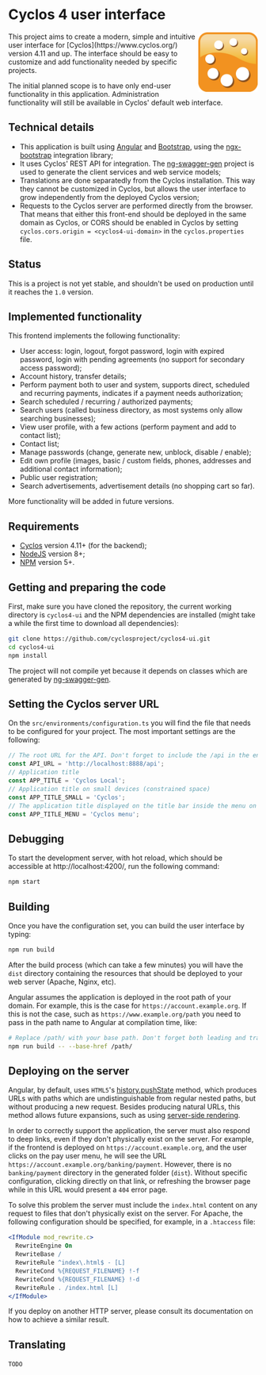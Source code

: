# Cyclos 4 user interface

<img src="cyclos.png" align="right" width="120" alt="Cyclos"/>
This project aims to create a modern, simple and intuitive user interface for [Cyclos](https://www.cyclos.org/) version 4.11 and up. The interface should be easy to customize and add functionality needed by specific projects.

The initial planned scope is to have only end-user functionality in this application. Administration functionality will still be available in Cyclos' default web interface.

## Technical details

- This application is built using [Angular](https://angular.io/) and [Bootstrap](https://getbootstrap.com), using the [ngx-bootstrap](https://valor-software.com/ngx-bootstrap/) integration library;
- It uses Cyclos' REST API for integration. The [ng-swagger-gen](https://github.com/cyclosproject/ng-swagger-gen) project is used to generate the client services and web service models;
- Translations are done separatedly from the Cyclos installation. This way they cannot be customized in Cyclos, but allows the user interface to grow independently from the deployed Cyclos version;
- Requests to the Cyclos server are performed directly from the browser. That means that either this front-end should be deployed in the same domain as Cyclos, or CORS should be enabled in Cyclos by setting `cyclos.cors.origin = <cyclos4-ui-domain>` in the `cyclos.properties` file.

## Status
This is a project is not yet stable, and shouldn't be used on production until it reaches the `1.0` version.

## Implemented functionality
This frontend implements the following functionality:

- User access: login, logout, forgot password, login with expired password, login with pending agreements (no support for secondary access password);
- Account history, transfer details;
- Perform payment both to user and system, supports direct, scheduled and recurring payments, indicates if a payment needs authorization;
- Search scheduled / recurring / authorized payments;
- Search users (called business directory, as most systems only allow searching businesses);
- View user profile, with a few actions (perform payment and add to contact list);
- Contact list;
- Manage passwords (change, generate new, unblock, disable / enable);
- Edit own profile (images, basic / custom fields, phones, addresses and additional contact information);
- Public user registration;
- Search advertisements, advertisement details (no shopping cart so far).

More functionality will be added in future versions.

## Requirements

- [Cyclos](https://www.cyclos.org/) version 4.11+ (for the backend);
- [NodeJS](https://nodejs.org/) version 8+;
- [NPM](https://www.npmjs.com/) version 5+.

## Getting and preparing the code

First, make sure you have cloned the repository, the current working directory is `cyclos4-ui` and the NPM dependencies are installed (might take a while the first time to download all dependencies):
```bash
git clone https://github.com/cyclosproject/cyclos4-ui.git
cd cyclos4-ui
npm install
```

The project will not compile yet because it depends on classes which are generated by [ng-swagger-gen](https://github.com/cyclosproject/ng-swagger-gen).

## Setting the Cyclos server URL
On the `src/environments/configuration.ts` you will find the file that needs to be configured for your project.
The most important settings are the following:
```typescript
// The root URL for the API. Don't forget to include the /api in the end
const API_URL = 'http://localhost:8888/api';
// Application title
const APP_TITLE = 'Cyclos Local';
// Application title on small devices (constrained space)
const APP_TITLE_SMALL = 'Cyclos';
// The application title displayed on the title bar inside the menu on small devices
const APP_TITLE_MENU = 'Cyclos menu';
```

## Debugging
To start the development server, with hot reload, which should be accessible at http://localhost:4200/, run the following command:
```bash
npm start
```

## Building
Once you have the configuration set, you can build the user interface by typing:
```bash
npm run build
```

After the build process (which can take a few minutes) you will have the `dist` directory containing the resources that should be deployed to your web server (Apache, Nginx, etc).

Angular assumes the application is deployed in the root path of your domain. For example, this is the case for `https://account.example.org`. If this is not the case, such as `https://www.example.org/path` you need to pass in the path name to Angular at compilation time, like:
```bash
# Replace /path/ with your base path. Don't forget both leading and trailing slashes.
npm run build -- --base-href /path/
```

## Deploying on the server
Angular, by default, uses `HTML5`'s [history.pushState](https://developer.mozilla.org/en-US/docs/Web/API/History_API#The_pushState()_method) method, which produces URLs with paths which are undistinguishable from regular nested paths, but without producing a new request. Besides producing natural URLs, this method allows future expansions, such as using [server-side rendering](https://angular.io/guide/universal).

In order to correctly support the application, the server must also respond to deep links, even if they don't physically exist on the server. For example, if the frontend is deployed on `https://account.example.org`, and the user clicks on the pay user menu, he will see the URL `https://account.example.org/banking/payment`. However, there is no `banking/payment` directory in the generated folder (`dist`). Without specific configuration, clicking directly on that link, or refreshing the browser page while in this URL would present a `404` error page.

To solve this problem the server must include the `index.html` content on any request to files that don't physically exist on the server. For Apache, the following configuration should be specified, for example, in a `.htaccess` file:

```apache
<IfModule mod_rewrite.c>
  RewriteEngine On
  RewriteBase /
  RewriteRule ^index\.html$ - [L]
  RewriteCond %{REQUEST_FILENAME} !-f
  RewriteCond %{REQUEST_FILENAME} !-d
  RewriteRule . /index.html [L]
</IfModule>
```

If you deploy on another HTTP server, please consult its documentation on how to achieve a similar result.

## Translating
`TODO`